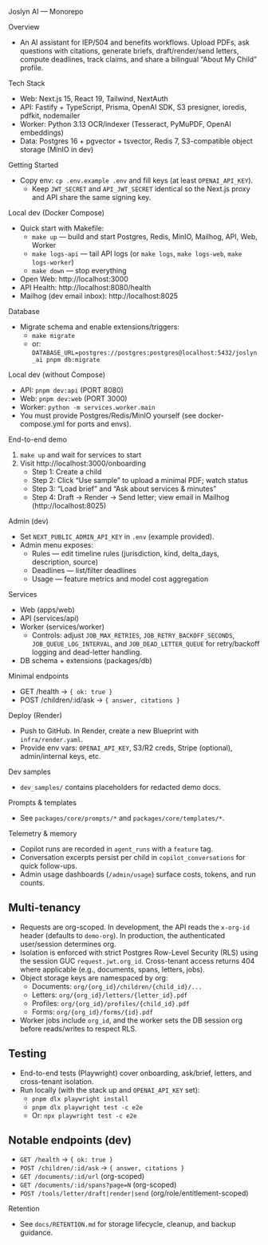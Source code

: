 Joslyn AI — Monorepo

Overview

- An AI assistant for IEP/504 and benefits workflows. Upload PDFs, ask questions with citations, generate briefs, draft/render/send letters, compute deadlines, track claims, and share a bilingual “About My Child” profile.

Tech Stack

- Web: Next.js 15, React 19, Tailwind, NextAuth
- API: Fastify + TypeScript, Prisma, OpenAI SDK, S3 presigner, ioredis, pdfkit, nodemailer
- Worker: Python 3.13 OCR/indexer (Tesseract, PyMuPDF, OpenAI embeddings)
- Data: Postgres 16 + pgvector + tsvector, Redis 7, S3-compatible object storage (MinIO in dev)

Getting Started

- Copy env: `cp .env.example .env` and fill keys (at least `OPENAI_API_KEY`).
  - Keep `JWT_SECRET` and `API_JWT_SECRET` identical so the Next.js proxy and API share the same signing key.

Local dev (Docker Compose)

- Quick start with Makefile:
  - `make up` — build and start Postgres, Redis, MinIO, Mailhog, API, Web, Worker
  - `make logs-api` — tail API logs (or `make logs`, `make logs-web`, `make logs-worker`)
  - `make down` — stop everything
- Open Web: http://localhost:3000
- API Health: http://localhost:8080/health
- Mailhog (dev email inbox): http://localhost:8025

Database

- Migrate schema and enable extensions/triggers:
  - `make migrate`
  - or: `DATABASE_URL=postgres://postgres:postgres@localhost:5432/joslyn_ai pnpm db:migrate`

Local dev (without Compose)

- API: `pnpm dev:api` (PORT 8080)
- Web: `pnpm dev:web` (PORT 3000)
- Worker: `python -m services.worker.main`
- You must provide Postgres/Redis/MinIO yourself (see docker-compose.yml for ports and envs).

End-to-end demo

1) `make up` and wait for services to start
2) Visit http://localhost:3000/onboarding
   - Step 1: Create a child
   - Step 2: Click “Use sample” to upload a minimal PDF; watch status
   - Step 3: “Load brief” and “Ask about services & minutes”
   - Step 4: Draft → Render → Send letter; view email in Mailhog (http://localhost:8025)

Admin (dev)

- Set `NEXT_PUBLIC_ADMIN_API_KEY` in `.env` (example provided).
- Admin menu exposes:
  - Rules — edit timeline rules (jurisdiction, kind, delta_days, description, source)
  - Deadlines — list/filter deadlines
  - Usage — feature metrics and model cost aggregation

Services

- Web (apps/web)
- API (services/api)
- Worker (services/worker)
  - Controls: adjust `JOB_MAX_RETRIES`, `JOB_RETRY_BACKOFF_SECONDS`, `JOB_QUEUE_LOG_INTERVAL`, and `JOB_DEAD_LETTER_QUEUE` for retry/backoff logging and dead-letter handling.
- DB schema + extensions (packages/db)

Minimal endpoints

- GET /health → `{ ok: true }`
- POST /children/:id/ask → `{ answer, citations }`

Deploy (Render)

- Push to GitHub. In Render, create a new Blueprint with `infra/render.yaml`.
- Provide env vars: `OPENAI_API_KEY`, S3/R2 creds, Stripe (optional), admin/internal keys, etc.

Dev samples

- `dev_samples/` contains placeholders for redacted demo docs.

Prompts & templates

- See `packages/core/prompts/*` and `packages/core/templates/*`.

Telemetry & memory

- Copilot runs are recorded in `agent_runs` with a `feature` tag.
- Conversation excerpts persist per child in `copilot_conversations` for quick follow-ups.
- Admin usage dashboards (`/admin/usage`) surface costs, tokens, and run counts.

## Multi-tenancy

- Requests are org-scoped. In development, the API reads the `x-org-id` header (defaults to `demo-org`). In production, the authenticated user/session determines org.
- Isolation is enforced with strict Postgres Row-Level Security (RLS) using the session GUC `request.jwt.org_id`. Cross-tenant access returns 404 where applicable (e.g., documents, spans, letters, jobs).
- Object storage keys are namespaced by org:
  - Documents: `org/{org_id}/children/{child_id}/...`
  - Letters: `org/{org_id}/letters/{letter_id}.pdf`
  - Profiles: `org/{org_id}/profiles/{child_id}.pdf`
  - Forms: `org/{org_id}/forms/{id}.pdf`
- Worker jobs include `org_id`, and the worker sets the DB session org before reads/writes to respect RLS.

## Testing

- End-to-end tests (Playwright) cover onboarding, ask/brief, letters, and cross-tenant isolation.
- Run locally (with the stack up and `OPENAI_API_KEY` set):
  - `pnpm dlx playwright install`
  - `pnpm dlx playwright test -c e2e`
  - Or: `npx playwright test -c e2e`

## Notable endpoints (dev)

- `GET /health` → `{ ok: true }`
- `POST /children/:id/ask` → `{ answer, citations }`
- `GET /documents/:id/url` (org-scoped)
- `GET /documents/:id/spans?page=N` (org-scoped)
- `POST /tools/letter/draft|render|send` (org/role/entitlement-scoped)

Retention

- See `docs/RETENTION.md` for storage lifecycle, cleanup, and backup guidance.

